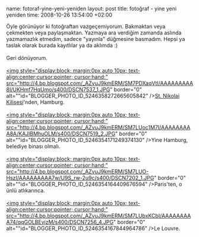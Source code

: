 name: fotoraf-yine-yeni-yeniden
layout: post
title: fotoğraf - yine yeni yeniden
time: 2008-10-26 13:54:00 +02:00

Öyle görünüyor ki fotoğraftan vazgeçemiyorum. Bakmaktan veya çekmekten veya paylaşmaktan. Yazmaya ara verdiğim zamanda aslında yazmamazlık etmedim, sadece "yayınla" düğmesine basmadım. Hepsi ya taslak olarak burada kayıtlılar ya da aklımda :)<br /><br />Geri dönüyorum.<br /><br /><a href="http://4.bp.blogspot.com/_AZvuJ9kmERM/SM7PDXaqVtI/AAAAAAAAA8I/UKHmf7HqUmo/s1600-h/DSCN7537_1.JPG"><img style="display:block; margin:0px auto 10px; text-align:center;cursor:pointer; cursor:hand;" src="http://4.bp.blogspot.com/_AZvuJ9kmERM/SM7PDXaqVtI/AAAAAAAAA8I/UKHmf7HqUmo/s400/DSCN7537_1.JPG" border="0" alt=""id="BLOGGER_PHOTO_ID_5246358272665605842" /></a><a href="http://en.wikipedia.org/wiki/St._Nikolai_(Hamburg)">St. Nikolai Kilisesi</a>'nden, Hamburg.<br /><br /><a href="http://4.bp.blogspot.com/_AZvuJ9kmERM/SM7LUoc1M7I/AAAAAAAAA8A/KAJlBMhuOLM/s1600-h/DSCN7519_2.JPG"><img style="display:block; margin:0px auto 10px; text-align:center;cursor:pointer; cursor:hand;" src="http://4.bp.blogspot.com/_AZvuJ9kmERM/SM7LUoc1M7I/AAAAAAAAA8A/KAJlBMhuOLM/s400/DSCN7519_2.JPG" border="0" alt=""id="BLOGGER_PHOTO_ID_5246354171249374130" /></a>Yine Hamburg, belediye binası olmalı.<br /><br /><a href="http://4.bp.blogspot.com/_AZvuJ9kmERM/SM7LUO-HszI/AAAAAAAAA7w/U9S_rw-2u9c/s1600-h/DSCN7202_1.JPG"><img style="display:block; margin:0px auto 10px; text-align:center;cursor:pointer; cursor:hand;" src="http://4.bp.blogspot.com/_AZvuJ9kmERM/SM7LUO-HszI/AAAAAAAAA7w/U9S_rw-2u9c/s400/DSCN7202_1.JPG" border="0" alt=""id="BLOGGER_PHOTO_ID_5246354164409676594" /></a>Paris'ten, o ünlü atlıkarınca.<br /><br /><a href="http://4.bp.blogspot.com/_AZvuJ9kmERM/SM7LUbxKCbI/AAAAAAAAA74/qqGOLBEvjzM/s1600-h/DSCN7256_4.JPG"><img style="display:block; margin:0px auto 10px; text-align:center;cursor:pointer; cursor:hand;" src="http://4.bp.blogspot.com/_AZvuJ9kmERM/SM7LUbxKCbI/AAAAAAAAA74/qqGOLBEvjzM/s400/DSCN7256_4.JPG" border="0" alt=""id="BLOGGER_PHOTO_ID_5246354167844964786" /></a>Le Louvre.
